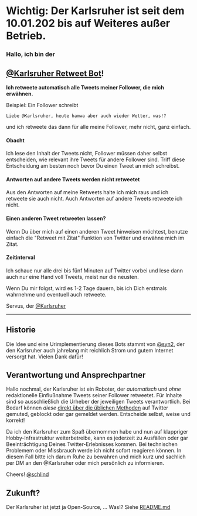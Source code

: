 
# Wichtig: Der Karlsruher ist seit dem 10.01.202 bis auf Weiteres außer Betrieb.

### Hallo, ich bin der 
## [\@Karlsruher Retweet Bot](https://twitter.com/Karlsruher "Karlsruher RT Bot")!

__Ich retweete automatisch alle Tweets meiner Follower, die mich erwähnen.__

Beispiel: Ein Follower schreibt
```
Liebe @Karlsruher, heute hamwa aber auch wieder Wetter, was!?
``` 
und ich retweete das dann für alle meine Follower, mehr nicht, ganz einfach.

#### Obacht
Ich lese den Inhalt der Tweets nicht, Follower müssen daher selbst entscheiden, wie relevant ihre Tweets für andere Follower sind. Triff diese Entscheidung am besten noch bevor Du einen Tweet an mich schreibst. 

#### Antworten auf andere Tweets werden nicht retweetet
Aus den Antworten auf meine Retweets halte ich mich raus und ich retweete sie auch nicht. Auch Antworten auf andere Tweets retweete ich nicht. 

#### Einen anderen Tweet retweeten lassen? 
Wenn Du über mich auf einen anderen Tweet hinweisen möchtest, benutze einfach die "Retweet mit Zitat" Funktion von Twitter und erwähne mich im Zitat.

#### Zeitinterval
Ich schaue nur alle drei bis fünf Minuten auf Twitter vorbei und lese dann auch nur eine Hand voll Tweets, meist nur die neusten.

Wenn Du mir folgst, wird es 1-2 Tage dauern, bis ich Dich erstmals wahrnehme und eventuell auch retweete.


Servus, der [\@Karlsruher](https://twitter.com/Karlsruher "Karlsruher RT Bot")

---

## Historie
Die Idee und eine Urimplementierung dieses Bots stammt von [\@syn2](https://twitter.com/syn2), der den Karlsruher auch jahrelang mit reichlich Strom und gutem Internet versorgt hat. Vielen Dank dafür!

## Verantwortung und Ansprechpartner

Hallo nochmal, der Karlsruher ist ein Roboter, der *automatisch* und *ohne* redaktionelle Einflußnahme Tweets seiner Follower retweetet.
Für Inhalte sind so ausschließlich die Urheber der jeweiligen Tweets verantwortlich. Bei Bedarf können *diese* [direkt über die üblichen Methoden](https://help.twitter.com/de/using-twitter#blocking-and-muting) auf Twitter gemuted, geblockt oder gar gemeldet werden. Entscheide selbst, weise und korrekt!

Da ich den Karlsruher zum Spaß übernommen habe und nun auf klappriger Hobby-Infrastruktur weiterbetreibe, kann es jederzeit zu Ausfällen oder gar Beeinträchtigung Deines Twitter-Erlebnisses kommen. Bei technischen Problemem oder Missbrauch werde ich nicht sofort reagieren können. In diesem Fall bitte ich darum Ruhe zu bewahren und mich kurz und sachlich per DM an den @Karlsruher oder mich persönlich zu informieren.


Cheers! [\@schlind](https://twitter.com/schlind)


## Zukunft?
Der Karlsruher ist jetzt ja Open-Source, ...
Was!? Siehe [README.md](README.md)
